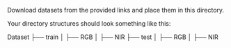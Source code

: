 Download datasets from the provided links and place them in this directory.

Your directory structures should look something like this:

Dataset
├── train
│     ├── RGB
│     ├── NIR
├── test
│     ├── RGB
│     ├── NIR
    